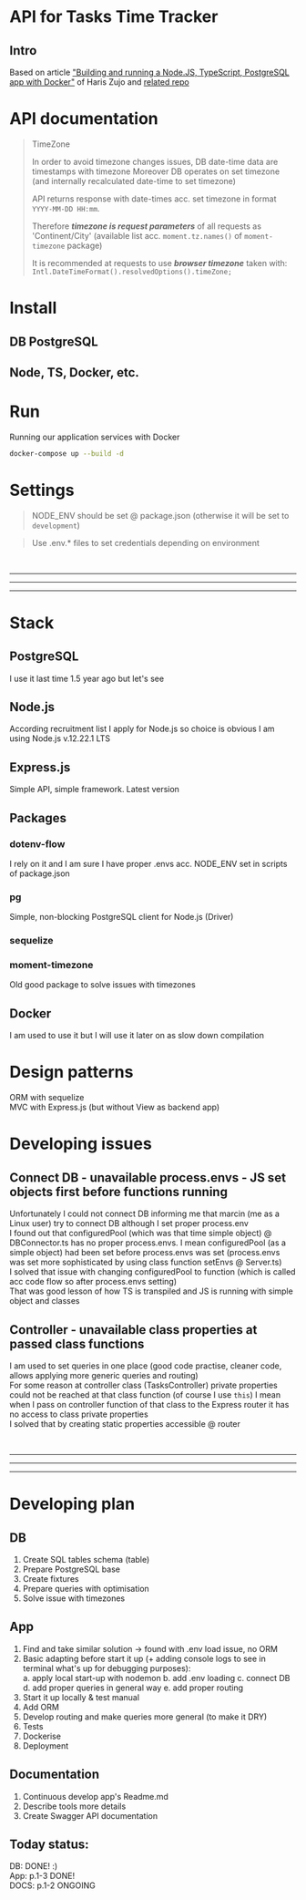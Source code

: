 # API for Tasks Time Tracker

## Intro
Based on article
["Building and running a Node.JS, TypeScript, PostgreSQL app with Docker"](https://medium.com/nsoft/building-and-running-nodejs-typescript-postgresql-application-with-docker-3878240a2f73)
of Haris Zujo and [related repo](https://github.com/CyberZujo/todo-app)


# API documentation

> TimeZone
> 
> In order to avoid timezone changes issues, DB date-time data are timestamps with timezone
> Moreover DB operates on set timezone (and internally recalculated date-time to set timezone)
>
> API returns response with date-times acc. set timezone in format `YYYY-MM-DD HH:mm`.
> 
> Therefore ***timezone is request parameters*** of all requests as 'Continent/City' (available list acc. `moment.tz.names()` of `moment-timezone` package)
> 
> It is recommended at requests to use ***browser timezone*** taken with: `Intl.DateTimeFormat().resolvedOptions().timeZone;`

# Install
## DB PostgreSQL

## Node, TS, Docker, etc.


# Run
Running our application services with Docker
```sh
docker-compose up --build -d
```


# Settings
> NODE_ENV should be set @ package.json (otherwise it will be set to `development`)

> Use .env.* files to set credentials depending on environment

<br/><hr/><hr/><hr/>

# Stack
## PostgreSQL
I use it last time 1.5 year ago but let's see

## Node.js
According recruitment list I apply for Node.js so choice is obvious
I am using Node.js v.12.22.1 LTS

## Express.js
Simple API, simple framework. Latest version

## Packages
### dotenv-flow
I rely on it and I am sure I have proper .envs acc. NODE_ENV set in scripts of package.json

### pg
Simple, non-blocking PostgreSQL client for Node.js (Driver)

### sequelize

### moment-timezone
Old good package to solve issues with timezones

## Docker
I am used to use it but I will use it later on as slow down compilation 

# Design patterns
ORM with sequelize <br/>
MVC with Express.js (but without View as backend app) <br/>

# Developing issues
## Connect DB - unavailable process.envs - JS set objects first before functions running 
Unfortunately I could not connect DB informing me that marcin (me as a Linux user) try to connect DB although I set proper process.env <br/>
I found out that configuredPool (which was that time simple object) @ DBConnector.ts has no proper process.envs. 
I mean configuredPool (as a simple object) had been set before process.envs was set (process.envs was set more sophisticated by using class function setEnvs @ Server.ts) <br/>
I solved that issue with changing configuredPool to function (which is called acc code flow so after process.envs setting)<br/>
That was good lesson of how TS is transpiled and JS is running with simple object and classes 

## Controller - unavailable class properties at passed class functions
I am used to set queries in one place (good code practise, cleaner code, allows applying more generic queries and routing) <br/> 
For some reason at controller class (TasksController) private properties could not be reached at that class function (of course I use `this`)
I mean when I pass on controller function of that class to the Express router it has no access to class private properties <br/>
I solved that by creating static properties accessible @ router

<br/><hr/><hr/><hr/>

# Developing plan
## DB
1. Create SQL tables schema (table)
2. Prepare PostgreSQL base
3. Create fixtures
4. Prepare queries with optimisation
5. Solve issue with timezones

## App   
1. Find and take similar solution -> found with .env load issue, no ORM
2. Basic adapting before start it up (+ adding console logs to see in terminal what's up for debugging purposes):   
   a. apply local start-up with nodemon
   b. add .env loading
   c. connect DB
   d. add proper queries in general way
   e. add proper routing
3. Start it up locally & test manual
4. Add ORM
5. Develop routing and make queries more general (to make it DRY)
6. Tests 
7. Dockerise
8. Deployment

## Documentation
1. Continuous develop app's Readme.md
2. Describe tools more details
3. Create Swagger API documentation

## Today status:
DB: DONE! :) <br/>
App: p.1-3 DONE! <br/>
DOCS: p.1-2 ONGOING <br/>
